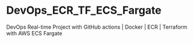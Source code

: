# DevOps_ECR_TF_ECS_Fargate
DevOps Real-time Project with GitHub actions | Docker | ECR | Terraform with AWS ECS Fargate
